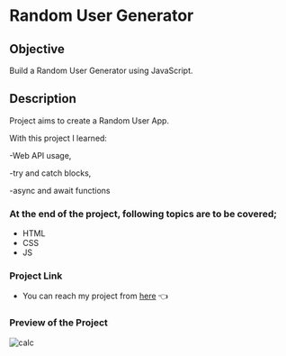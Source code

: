 # Random User Generator

## Objective

Build a Random User Generator using JavaScript.
## Description

Project aims to create a Random User App.

With this project I learned:

-Web API usage, 

-try and catch blocks, 

-async and await functions
 

### At the end of the project, following topics are to be covered;

- HTML
- CSS
- JS

### Project Link
- You can reach my project from [here](https://api-random-user-generator.netlify.app/) 👈
### Preview of the Project
![calc](https://user-images.githubusercontent.com/98649983/173620996-9c9ad937-fae1-4e01-adc3-4f8ad6a14c01.gif)

 

